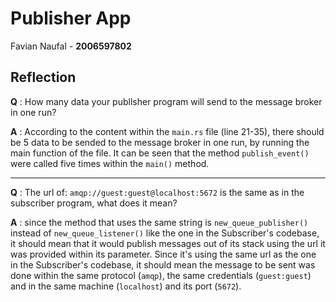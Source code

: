 # Publisher App
Favian Naufal - **2006597802**


## Reflection
**Q** : How many data your publlsher program will send to the message broker in one run?  

**A** : According to the content within the `main.rs` file (line 21-35), there should be 5 data to be sended to the message broker in one run, by running the main function of the file. It can be seen that the method `publish_event()` were called five times within the `main()` method.

---
**Q** : The url of: `amqp://guest:guest@localhost:5672` is the same as in the subscriber program, what does it mean? 

**A** : since the method that uses the same string is `new_queue_publisher()` instead of `new_queue_listener()` like the one in the Subscriber's codebase, it should mean that it would publish messages out of its stack using the url it was provided within its parameter. Since it's using the same url as the one in the Subscriber's codebase, it should mean the message to be sent was done within the same protocol (`amqp`), the same credentials (`guest:guest`) and in the same machine (`localhost`) and its port (`5672`).
